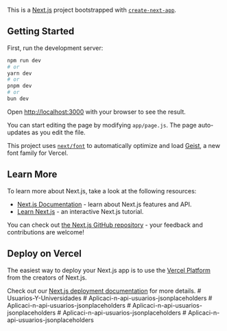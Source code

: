 This is a [Next.js](https://nextjs.org) project bootstrapped with [`create-next-app`](https://nextjs.org/docs/app/api-reference/cli/create-next-app).

## Getting Started

First, run the development server:

```bash
npm run dev
# or
yarn dev
# or
pnpm dev
# or
bun dev
```

Open [http://localhost:3000](http://localhost:3000) with your browser to see the result.

You can start editing the page by modifying `app/page.js`. The page auto-updates as you edit the file.

This project uses [`next/font`](https://nextjs.org/docs/app/building-your-application/optimizing/fonts) to automatically optimize and load [Geist](https://vercel.com/font), a new font family for Vercel.

## Learn More

To learn more about Next.js, take a look at the following resources:

- [Next.js Documentation](https://nextjs.org/docs) - learn about Next.js features and API.
- [Learn Next.js](https://nextjs.org/learn) - an interactive Next.js tutorial.

You can check out [the Next.js GitHub repository](https://github.com/vercel/next.js) - your feedback and contributions are welcome!

## Deploy on Vercel

The easiest way to deploy your Next.js app is to use the [Vercel Platform](https://vercel.com/new?utm_medium=default-template&filter=next.js&utm_source=create-next-app&utm_campaign=create-next-app-readme) from the creators of Next.js.

Check out our [Next.js deployment documentation](https://nextjs.org/docs/app/building-your-application/deploying) for more details.
#   U s u a r i o s - Y - U n i v e r s i d a d e s  
 #   A p l i c a c i - n - a p i - u s u a r i o s - j s o n p l a c e h o l d e r s  
 #   A p l i c a c i - n - a p i - u s u a r i o s - j s o n p l a c e h o l d e r s  
 #   A p l i c a c i - n - a p i - u s u a r i o s - j s o n p l a c e h o l d e r s  
 #   A p l i c a c i - n - a p i - u s u a r i o s - j s o n p l a c e h o l d e r s  
 #   A p l i c a c i - n - a p i - u s u a r i o s - j s o n p l a c e h o l d e r s  
 
